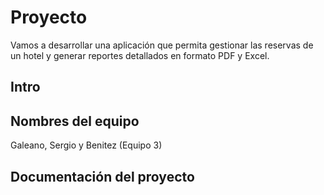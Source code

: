# Proyecto
Vamos a desarrollar una aplicación que permita gestionar las reservas de un hotel y generar reportes detallados en formato PDF y Excel.
## Intro

## Nombres del equipo
Galeano, Sergio y Benitez (Equipo 3)
## Documentación del proyecto

